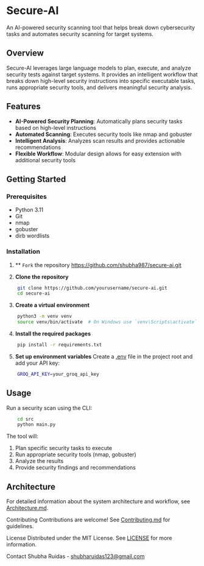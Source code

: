 # Secure-AI

An AI-powered security scanning tool that helps break down cybersecurity tasks and automates security scanning for target systems.

## Overview

Secure-AI leverages large language models to plan, execute, and analyze security tests against target systems. It provides an intelligent workflow that breaks down high-level security instructions into specific executable tasks, runs appropriate security tools, and delivers meaningful security analysis.

## Features

- **AI-Powered Security Planning**: Automatically plans security tasks based on high-level instructions
- **Automated Scanning**: Executes security tools like nmap and gobuster
- **Intelligent Analysis**: Analyzes scan results and provides actionable recommendations
- **Flexible Workflow**: Modular design allows for easy extension with additional security tools

## Getting Started

### Prerequisites
- Python 3.11
- Git
- nmap
- gobuster
- dirb wordlists

### Installation

1. ** `Fork` the repository https://github.com/shubha987/secure-ai.git

2. **Clone the repository**
```sh
    git clone https://github.com/yourusername/secure-ai.git
    cd secure-ai
```

3. **Create a virtual environment**
```sh
    python3 -m venv venv
    source venv/bin/activate  # On Windows use `venv\Scripts\activate`
```

4. **Install the required packages**
```sh
    pip install -r requirements.txt
```

5. **Set up environment variables**
    Create a [.env](http://_vscodecontentref_/0) file in the project root and add your API key:
```sh
    GROQ_API_KEY=your_groq_api_key
```

## Usage

Run a security scan using the CLI:
```sh
    cd src
    python main.py
```
The tool will:

1. Plan specific security tasks to execute
2. Run appropriate security tools (nmap, gobuster)
3. Analyze the results
4. Provide security findings and recommendations

## Architecture
For detailed information about the system architecture and workflow, see [Architecture.md](Architecture.md).

Contributing
Contributions are welcome! See [Contributing.md](contributing.md) for guidelines.

License
Distributed under the MIT License. See [LICENSE](LICENSE) for more information.

Contact
Shubha Ruidas -  shubharuidas123@gmail.com

